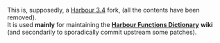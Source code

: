 This is, supposedly, a [Harbour 3.4](https://github.com/vszakats/harbour-core) fork, (all the contents have been removed).   
It is used **mainly** for maintaining the [**Harbour Functions Dictionary**](https://github.com/Petewg/V-harbour-core/wiki) **wiki**   
(and secondarily to sporadically commit upstream some patches).   
